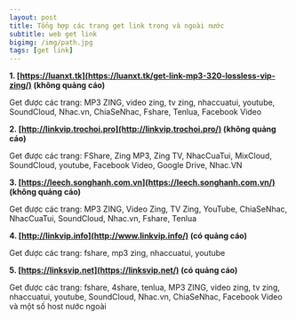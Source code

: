 ```yaml
---
layout: post
title: Tổng hợp các trang get link trong và ngoài nước
subtitle: web get link
bigimg: /img/path.jpg
tags: [get link]
---
```


**1. [https://luanxt.tk](https://luanxt.tk/get-link-mp3-320-lossless-vip-zing/) (không quảng cáo)**

Get được các trang: MP3 ZING, video zing, tv zing, nhaccuatui, youtube, SoundCloud, Nhac.vn, ChiaSeNhac, Fshare, Tenlua, Facebook Video

**2. [http://linkvip.trochoi.pro](http://linkvip.trochoi.pro/) (không quảng cáo)**

Get được các trang: FShare, Zing MP3, Zing TV, NhacCuaTui, MixCloud, SoundCloud, youtube, Facebook Video, Google Drive, Nhac.VN

**3. [https://leech.songhanh.com.vn](https://leech.songhanh.com.vn/) (không quảng cáo)**

Get được các trang: MP3 ZING, Video Zing, TV Zing, YouTube, ChiaSeNhac, NhacCuaTui, SoundCloud, Nhac.vn, Fshare, Tenlua

**4. [http://linkvip.info](http://www.linkvip.info/) (có quảng cáo)**

Get được các trang: fshare, mp3 zing, nhaccuatui, youtube

**5. [https://linksvip.net](https://linksvip.net/) (có quảng cáo)**

Get được các trang: fshare, 4share, tenlua, MP3 ZING, video zing, tv zing, nhaccuatui, youtube, SoundCloud, Nhac.vn, ChiaSeNhac, Facebook Video và một số host nước ngoài

<div id="fb-root"></div>
<script>(function(d, s, id) {
  var js, fjs = d.getElementsByTagName(s)[0];
  if (d.getElementById(id)) return;
  js = d.createElement(s); js.id = id;
  js.src = 'https://connect.facebook.net/vi_VN/sdk.js#xfbml=1&version=v2.12';
  fjs.parentNode.insertBefore(js, fjs);
}(document, 'script', 'facebook-jssdk'));</script>

<div class="fb-comments" data-href="https://github.com/tha1982/tha1982.github.io/edit/master/_posts/2018-04-29-get-link.md" data-numposts="5"></div>
